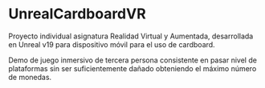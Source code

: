 # UnrealCardboardVR
Proyecto individual asignatura Realidad Virtual y Aumentada, desarrollada en Unreal v19 para dispositivo móvil para el uso de cardboard. 

Demo de juego inmersivo de tercera persona consistente en pasar nivel de plataformas sin ser suficientemente dañado obteniendo el máximo número de monedas.
